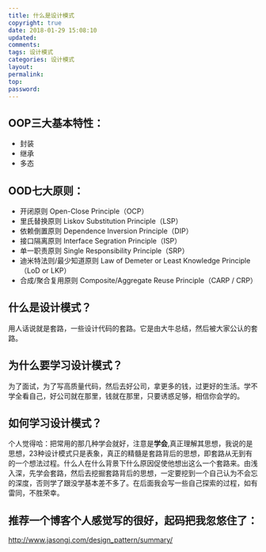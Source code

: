 ```yaml
---
title: 什么是设计模式
copyright: true
date: 2018-01-29 15:08:10
updated:
comments:
tags: 设计模式
categories: 设计模式
layout:
permalink:
top:
password:
---
```



<!-- more -->

## OOP三大基本特性：
* 封装
* 继承
* 多态

## OOD七大原则：
* 开闭原则 Open-Close Principle（OCP）
* 里氏替换原则 Liskov Substitution Principle（LSP）
* 依赖倒置原则 Dependence Inversion Principle（DIP）
* 接口隔离原则 Interface Segration Principle（ISP）
* 单一职责原则 Single Responsibility Principle（SRP）
* 迪米特法则/最少知道原则 Law of Demeter or Least Knowledge Principle（LoD or LKP）
* 合成/聚合复用原则 Composite/Aggregate Reuse Principle（CARP / CRP）

## 什么是设计模式？
用人话说就是套路，一些设计代码的套路。它是由大牛总结，然后被大家公认的套路。

## 为什么要学习设计模式？
为了面试，为了写高质量代码，然后去好公司，拿更多的钱，过更好的生活。学不学全看自己，好公司就在那里，钱就在那里，只要诱惑足够，相信你会学的。

## 如何学习设计模式？
个人觉得哈：把常用的那几种学会就好，注意是<b>学会</b>,真正理解其思想，我说的是思想，23种设计模式只是表象，真正的精髓是套路背后的思想，即套路从无到有的一个想法过程。什么人在什么背景下什么原因促使他想出这么一个套路来。由浅入深，先学会套路，然后去挖掘套路背后的思想，一定要挖到一个自己认为不会忘的深度，否则学了跟没学基本差不多了。在后面我会写一些自己探索的过程，如有雷同，不胜荣幸。

## 推荐一个博客个人感觉写的很好，起码把我忽悠住了：
http://www.jasongj.com/design_pattern/summary/